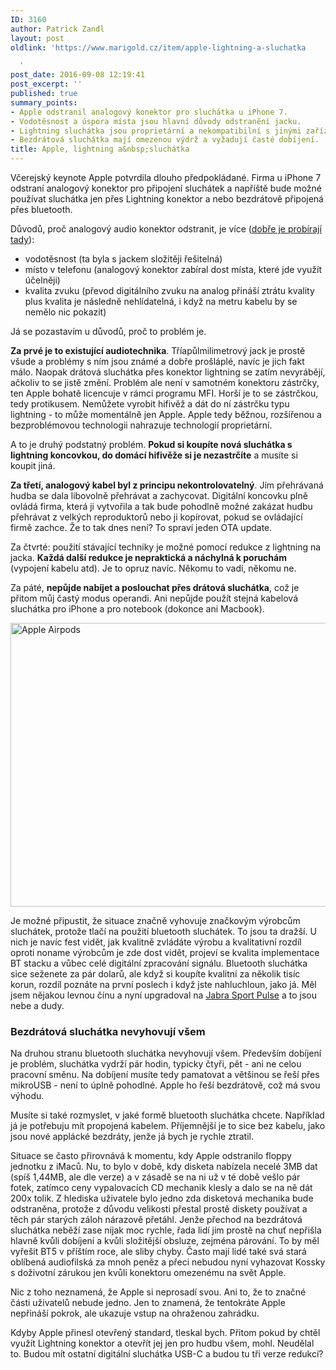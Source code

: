 ```yaml
---
ID: 3160
author: Patrick Zandl
layout: post
oldlink: 'https://www.marigold.cz/item/apple-lightning-a-sluchatka

  '
post_date: 2016-09-08 12:19:41
post_excerpt: ''
published: true
summary_points:
- Apple odstranil analogový konektor pro sluchátka u iPhone 7.
- Vodotěsnost a úspora místa jsou hlavní důvody odstranění jacku.
- Lightning sluchátka jsou proprietární a nekompatibilní s jinými zařízeními.
- Bezdrátová sluchátka mají omezenou výdrž a vyžadují časté dobíjení.
title: Apple, lightning a&nbsp;sluchátka
---
```


<p>Včerejský keynote Apple potvrdila dlouho předpokládané. Firma u iPhone 7 odstraní analogový konektor pro připojení sluchátek a napříště bude možné používat sluchátka jen přes Lightning konektor a nebo bezdrátově připojená přes bluetooth.</p>


<!--more-->

<p>Důvodů, proč analogový audio konektor odstranit, je více (<a href="https://www.buzzfeed.com/johnpaczkowski/inside-iphone-7-why-apple-killed-the-headphone-jack?utm_term=.tcqDDAlNrd#.fnkppbmAn5">dobře je probírají tady</a>): </p>

<ul>
<li>vodotěsnost (ta byla s jackem složitěji řešitelná)</li>
<li>místo v telefonu (analogový konektor zabíral dost místa, které jde využít účelněji)</li>
<li>kvalita zvuku (převod digitálního zvuku na analog přináší ztrátu kvality plus kvalita je následně nehlídatelná, i když na metru kabelu by se nemělo nic pokazit)</li>
</ul>
<p>Já se pozastavím u důvodů, proč to problém je.</p>

<p><strong>Za prvé je to existující audiotechnika</strong>. Tříapůlmilimetrový jack je prostě všude a problémy s ním jsou známé a dobře prošláplé, navíc je jich fakt málo. Naopak drátová sluchátka přes konektor lightning se zatím nevyrábějí, ačkoliv to se jistě změní. Problém ale není v samotném konektoru zástrčky, ten Apple bohatě licencuje v rámci programu MFI. Horší je to se zástrčkou, tedy protikusem. Nemůžete vyrobit hifivěž a dát do ní zástrčku typu lightning - to může momentálně jen Apple. Apple tedy běžnou, rozšířenou a bezproblémovou technologii nahrazuje technologií proprietární.</p>

<p>A to je druhý podstatný problém. <strong>Pokud si koupíte nová sluchátka s lightning koncovkou, do domácí hifivěže si je nezastrčíte</strong> a musíte si koupit jiná.</p>

<p><strong>Za třetí, analogový kabel byl z principu nekontrolovatelný</strong>. Jím přehrávaná hudba se dala libovolně přehrávat a zachycovat. Digitální koncovku plně ovládá firma, která ji vytvořila a tak bude pohodlně možné zakázat hudbu přehrávat z velkých reproduktorů nebo ji kopírovat, pokud se ovládající firmě zachce. Že to tak dnes není? To spraví jeden OTA update.</p>

<p>Za čtvrté: použití stávající techniky je možné pomocí redukce z lightning na jacka. <strong>Každá další redukce je nepraktická a náchylná k poruchám</strong> (vypojení kabelu atd). Je to opruz navíc. Někomu to vadí, někomu ne.</p>

<p>Za páté, <strong>nepůjde nabíjet a poslouchat přes drátová sluchátka</strong>, což je přitom můj častý modus operandi. Ani nepůjde použít stejná kabelová sluchátka pro iPhone a pro notebook (dokonce ani Macbook).</p>

<p><img title="airpods_04.jpg" src="http://www.marigold.cz/wp-content/uploads/airpods_04.jpg" alt="Apple Airpods" width="559" height="454" border="0" /></p>

<p>Je možné připustit, že situace značně vyhovuje značkovým výrobcům sluchátek, protože tlačí na použití bluetooth sluchátek. To jsou ta dražší. U nich je navíc fest vidět, jak kvalitně zvládáte výrobu a kvalitativní rozdíl oproti noname výrobcům je zde dost vidět, projeví se kvalita implementace BT stacku a vůbec celé digitální zpracování signálu. Bluetooth sluchátka sice seženete za pár dolarů, ale když si koupíte kvalitní za několik tisíc korun, rozdíl poznáte na první poslech i když jste nahluchloun, jako já. Měl jsem nějakou levnou čínu a nyní upgradoval na <a href="http://www.jabra.cz/sports-headphones/jabra-sport-pulse-wireless">Jabra Sport Pulse</a> a to jsou nebe a dudy.</p>

<h3>Bezdrátová sluchátka nevyhovují všem</h3>
<p>Na druhou stranu bluetooth sluchátka nevyhovují všem. Především dobíjení je problém, sluchátka vydrží pár hodin, typicky čtyři, pět - ani ne celou pracovní směnu. Na dobíjení musíte tedy pamatovat a většinou se řeší přes mikroUSB - není to úplně pohodlné. Apple ho řeší bezdrátově, což má svou výhodu.</p>

<p>Musíte si také rozmyslet, v jaké formě bluetooth sluchátka chcete. Například já je potřebuju mít propojená kabelem. Příjemnější je to sice bez kabelu, jako jsou nové applácké bezdráty, jenže já bych je rychle ztratil.</p>

<p>Situace se často přirovnává k momentu, kdy Apple odstranilo floppy jednotku z iMaců. Nu, to bylo v době, kdy disketa nabízela necelé 3MB dat (spíš 1,44MB, ale dle verze) a v zásadě se na ni už v té době vešlo pár fotek, zatímco ceny vypalovacích CD mechanik klesly a dalo se na ně dát 200x tolik. Z hlediska uživatele bylo jedno zda disketová mechanika bude odstraněna, protože z důvodu velikosti přestal prostě diskety používat a těch pár starých záloh nárazově přetáhl. Jenže přechod na bezdrátová sluchátka neběží zase nijak moc rychle, řada lidí jim prostě na chuť nepřišla hlavně kvůli dobíjení a kvůli složitější obsluze, zejména párování. To by měl vyřešit BT5 v příštím roce, ale sliby chyby. Často mají lidé také svá stará oblíbená audiofilská za mnoh peněz a přeci nebudou nyní vyhazovat Kossky s doživotní zárukou jen kvůli konektoru omezenému na svět Apple.</p>

<p>Nic z toho neznamená, že Apple si neprosadí svou. Ani to, že to značné části uživatelů nebude jedno. Jen to znamená, že tentokráte Apple nepřináší pokrok, ale ukazuje vstup na ohraženou zahrádku.</p>

<p>Kdyby Apple přinesl otevřený standard, tleskal bych. Přitom pokud by chtěl využít Lightning konektor a otevřít jej jen pro hudbu všem, mohl. Neudělal to. Budou mít ostatní digitální sluchátka USB-C a budou tu tři verze redukcí?</p>